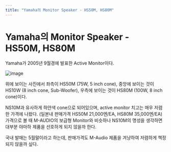 ```yaml
---
title: "Yamaha의 Monitor Speaker - HS50M, HS80M"
---
```

# Yamaha의 Monitor Speaker - HS50M, HS80M

Yamaha가 2005년 9월경에 발표한 Active Monitor이다.

![image](/assets/images/f8c9d57f08f2b59bb891aaef4f5ef13d.png)

위에 보이는 사진에서 좌측이 HS50M (75W, 5 inch cone), 중앙에 보이는 것이 HS10W (8 inch cone, Sub-Woofer), 우측에 보이는 것이 HS80M (100W, 8 inch cone)이다.

NS10M과 유사하게 하얀색 cone으로 되어있으며, active monitor 치고는 매우 저렴한 가격에 나왔다. (일본내 판매가격 HS50M 21,000엔/EA, HS80M 35,000엔/EA) 가격으로 볼 때 M-AUDIO의 보급형 Monitor와 비슷하나 NS10M의 명성을 생각하면 대부분 야마하 제품을 선호하게 되지 않을까 한다.

국내 발매는 5월말이라고 하는데, 판매가격도 M-Audio 제품을 겨냥하여 저렴하게 책정되지 않을까 싶다.

